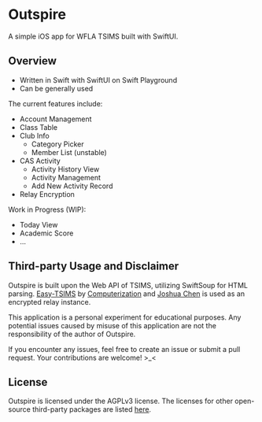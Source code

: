 # Outspire

A simple iOS app for WFLA TSIMS built with SwiftUI.

## Overview

- Written in Swift with SwiftUI on Swift Playground
- Can be generally used

The current features include:

- Account Management
- Class Table
- Club Info
  - Category Picker
  - Member List (unstable)
- CAS Activity
  - Activity History View
  - Activity Management
  - Add New Activity Record
- Relay Encryption

Work in Progress (WIP):
- Today View
- Academic Score
- …

## Third-party Usage and Disclaimer

Outspire is built upon the Web API of TSIMS, utilizing SwiftSoup for HTML parsing. [Easy-TSIMS](https://github.com/Computerization/Easy-TSIMS) by [Computerization](https://github.com/Computerization/) and [Joshua Chen](https://github.com/Josh-Cena) is used as an encrypted relay instance.

This application is a personal experiment for educational purposes. Any potential issues caused by misuse of this application are not the responsibility of the author of Outspire.

If you encounter any issues, feel free to create an issue or submit a pull request. Your contributions are welcome! >_<

## License

Outspire is licensed under the AGPLv3 license. The licenses for other open-source third-party packages are listed [here](./THIRD_PARTY_LICENSES).